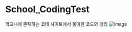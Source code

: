 # School_CodingTest
학교내에 존재하는 코테 사이트에서
풀이한 코드와 랭킹
![image](https://user-images.githubusercontent.com/82009667/160141566-16a84758-9a73-45d7-a7e4-8085e495bee8.png)
